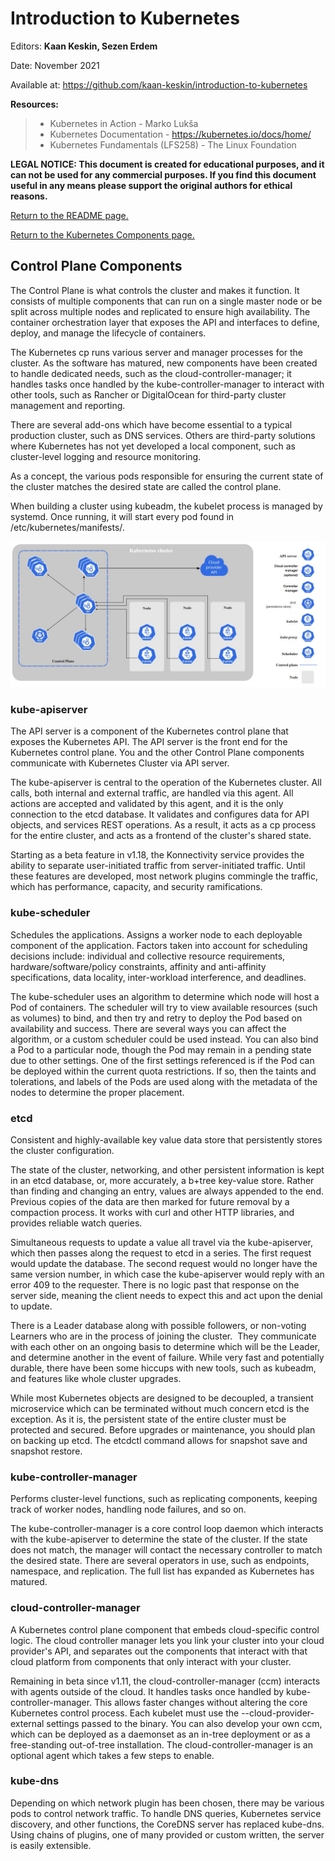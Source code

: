 # Introduction to Kubernetes

Editors: **Kaan Keskin, Sezen Erdem**

Date: November 2021

Available at: https://github.com/kaan-keskin/introduction-to-kubernetes

**Resources:**

> - Kubernetes in Action - Marko Lukša 
> - Kubernetes Documentation - https://kubernetes.io/docs/home/
> - Kubernetes Fundamentals (LFS258) - The Linux Foundation

**LEGAL NOTICE: This document is created for educational purposes, and it can not be used for any commercial purposes. If you find this document useful in any means please support the original authors for ethical reasons.** 

[Return to the README page.](README.md)

[Return to the Kubernetes Components page.](KubernetesComponents.md)

## Control Plane Components

The Control Plane is what controls the cluster and makes it function. It consists of multiple components that can run on a single master node or be split across multiple nodes and replicated to ensure high availability. The container orchestration layer that exposes the API and interfaces to define, deploy, and manage the lifecycle of containers.

The Kubernetes cp runs various server and manager processes for the cluster. As the software has matured, new components have been created to handle dedicated needs, such as the cloud-controller-manager; it handles tasks once handled by the kube-controller-manager to interact with other tools, such as Rancher or DigitalOcean for third-party cluster management and reporting. 

There are several add-ons which have become essential to a typical production cluster, such as DNS services. Others are third-party solutions where Kubernetes has not yet developed a local component, such as cluster-level logging and resource monitoring.

As a concept, the various pods responsible for ensuring the current state of the cluster matches the desired state are called the control plane.

When building a cluster using kubeadm, the kubelet process is managed by systemd. Once running, it will start every pod found in /etc/kubernetes/manifests/.

<img src=".\images\p2_kubernetes_components.jpg"/>

### kube-apiserver

The API server is a component of the Kubernetes control plane that exposes the Kubernetes API. The API server is the front end for the Kubernetes control plane. You and the other Control Plane components communicate with Kubernetes Cluster via API server.

The kube-apiserver is central to the operation of the Kubernetes cluster. All calls, both internal and external traffic, are handled via this agent. All actions are accepted and validated by this agent, and it is the only connection to the etcd database. It validates and configures data for API objects, and services REST operations. As a result, it acts as a cp process for the entire cluster, and acts as a frontend of the cluster's shared state.

Starting as a beta feature in v1.18, the Konnectivity service provides the ability to separate user-initiated traffic from server-initiated traffic. Until these features are developed, most network plugins commingle the traffic, which has performance, capacity, and security ramifications.

### kube-scheduler

Schedules the applications. Assigns a worker node to each deployable component of the application. Factors taken into account for scheduling decisions include: individual and collective resource requirements, hardware/software/policy constraints, affinity and anti-affinity specifications, data locality, inter-workload interference, and deadlines.

The kube-scheduler uses an algorithm to determine which node will host a Pod of containers. The scheduler will try to view available resources (such as volumes) to bind, and then try and retry to deploy the Pod based on availability and success. There are several ways you can affect the algorithm, or a custom scheduler could be used instead. You can also bind a Pod to a particular node, though the Pod may remain in a pending state due to other settings. One of the first settings referenced is if the Pod can be deployed within the current quota restrictions. If so, then the taints and tolerations, and labels of the Pods are used along with the metadata of the nodes to determine the proper placement. 

### etcd

Consistent and highly-available key value data store that persistently stores the cluster configuration.

The state of the cluster, networking, and other persistent information is kept in an etcd database, or, more accurately, a b+tree key-value store. Rather than finding and changing an entry, values are always appended to the end. Previous copies of the data are then marked for future removal by a compaction process. It works with curl and other HTTP libraries, and provides reliable watch queries.

Simultaneous requests to update a value all travel via the kube-apiserver, which then passes along the request to etcd in a series. The first request would update the database. The second request would no longer have the same version number, in which case the kube-apiserver would reply with an error 409 to the requester. There is no logic past that response on the server side, meaning the client needs to expect this and act upon the denial to update.

There is a Leader database along with possible followers, or non-voting Learners who are in the process of joining the cluster.  They communicate with each other on an ongoing basis to determine which will be the Leader, and determine another in the event of failure. While very fast and potentially durable, there have been some hiccups with new tools, such as kubeadm, and features like whole cluster upgrades.

While most Kubernetes objects are designed to be decoupled, a transient microservice which can be terminated without much concern etcd is the exception. As it is, the persistent state of the entire cluster must be protected and secured. Before upgrades or maintenance, you should plan on backing up etcd. The etcdctl command allows for snapshot save and snapshot restore.

### kube-controller-manager
Performs cluster-level functions, such as replicating components, keeping track of worker nodes, handling node failures, and so on.

The kube-controller-manager is a core control loop daemon which interacts with the kube-apiserver to determine the state of the cluster. If the state does not match, the manager will contact the necessary controller to match the desired state. There are several operators in use, such as endpoints, namespace, and replication. The full list has expanded as Kubernetes has matured. 

### cloud-controller-manager

A Kubernetes control plane component that embeds cloud-specific control logic. The cloud controller manager lets you link your cluster into your cloud provider's API, and separates out the components that interact with that cloud platform from components that only interact with your cluster.

Remaining in beta since v1.11, the cloud-controller-manager (ccm) interacts with agents outside of the cloud. It handles tasks once handled by kube-controller-manager. This allows faster changes without altering the core Kubernetes control process. Each kubelet must use the --cloud-provider-external settings passed to the binary. You can also develop your own ccm, which can be deployed as a daemonset as an in-tree deployment or as a free-standing out-of-tree installation. The cloud-controller-manager is an optional agent which takes a few steps to enable.

### kube-dns

Depending on which network plugin has been chosen, there may be various pods to control network traffic. To handle DNS queries, Kubernetes service discovery, and other functions, the CoreDNS server has replaced kube-dns. Using chains of plugins, one of many provided or custom written, the server is easily extensible.
